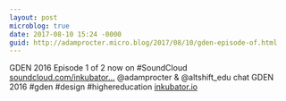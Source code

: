 ```yaml
---
layout: post
microblog: true
date: 2017-08-10 15:24 -0000
guid: http://adamprocter.micro.blog/2017/08/10/gden-episode-of.html
---
```

GDEN 2016 Episode 1 of 2 now on #SoundCloud [soundcloud.com/inkubator...](https://soundcloud.com/inkubator-3/gden-2016-episode-1-of-2) @adamprocter & @altshift_edu chat GDEN 2016 #gden #design #highereducation [inkubator.io](http://inkubator.io)
